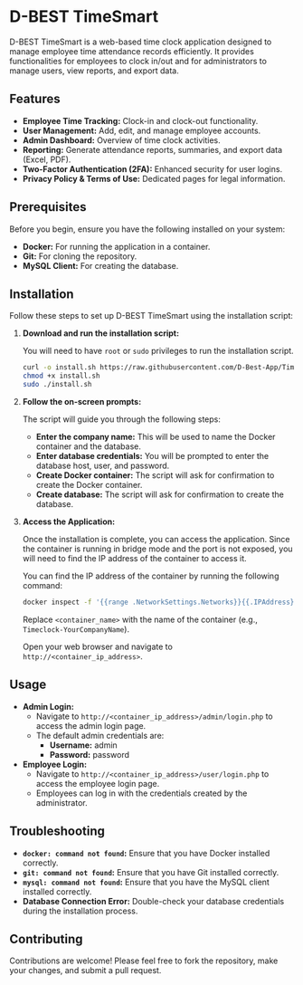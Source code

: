 # D-BEST TimeSmart

D-BEST TimeSmart is a web-based time clock application designed to manage employee time attendance records efficiently. It provides functionalities for employees to clock in/out and for administrators to manage users, view reports, and export data.

## Features

*   **Employee Time Tracking:** Clock-in and clock-out functionality.
*   **User Management:** Add, edit, and manage employee accounts.
*   **Admin Dashboard:** Overview of time clock activities.
*   **Reporting:** Generate attendance reports, summaries, and export data (Excel, PDF).
*   **Two-Factor Authentication (2FA):** Enhanced security for user logins.
*   **Privacy Policy & Terms of Use:** Dedicated pages for legal information.

## Prerequisites

Before you begin, ensure you have the following installed on your system:

*   **Docker:** For running the application in a container.
*   **Git:** For cloning the repository.
*   **MySQL Client:** For creating the database.

## Installation

Follow these steps to set up D-BEST TimeSmart using the installation script:

1.  **Download and run the installation script:**

    You will need to have `root` or `sudo` privileges to run the installation script.

    ```bash
    curl -o install.sh https://raw.githubusercontent.com/D-Best-App/Timesmart/main/Install/install.sh
    chmod +x install.sh
    sudo ./install.sh
    ```

2.  **Follow the on-screen prompts:**

    The script will guide you through the following steps:
    *   **Enter the company name:** This will be used to name the Docker container and the database.
    *   **Enter database credentials:** You will be prompted to enter the database host, user, and password.
    *   **Create Docker container:** The script will ask for confirmation to create the Docker container.
    *   **Create database:** The script will ask for confirmation to create the database.

3.  **Access the Application:**

    Once the installation is complete, you can access the application. Since the container is running in bridge mode and the port is not exposed, you will need to find the IP address of the container to access it.

    You can find the IP address of the container by running the following command:

    ```bash
    docker inspect -f '{{range .NetworkSettings.Networks}}{{.IPAddress}}{{end}}' <container_name>
    ```

    Replace `<container_name>` with the name of the container (e.g., `Timeclock-YourCompanyName`).

    Open your web browser and navigate to `http://<container_ip_address>`.

## Usage

*   **Admin Login:**
    *   Navigate to `http://<container_ip_address>/admin/login.php` to access the admin login page.
    *   The default admin credentials are:
        *   **Username:** admin
        *   **Password:** password
*   **Employee Login:**
    *   Navigate to `http://<container_ip_address>/user/login.php` to access the employee login page.
    *   Employees can log in with the credentials created by the administrator.

## Troubleshooting

*   **`docker: command not found`:** Ensure that you have Docker installed correctly.
*   **`git: command not found`:** Ensure that you have Git installed correctly.
*   **`mysql: command not found`:** Ensure that you have the MySQL client installed correctly.
*   **Database Connection Error:** Double-check your database credentials during the installation process.

## Contributing

Contributions are welcome! Please feel free to fork the repository, make your changes, and submit a pull request.

